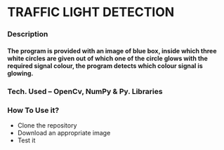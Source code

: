 # TRAFFIC LIGHT DETECTION
                                                       
### Description

#### The program is provided with an image of blue box, inside which three white circles are given out of which one of the circle glows with the required signal colour, the program detects which colour signal is glowing.
                    
### Tech. Used – OpenCv, NumPy & Py. Libraries

### How To Use it?
- Clone the repository
- Download an appropriate image
- Test it

